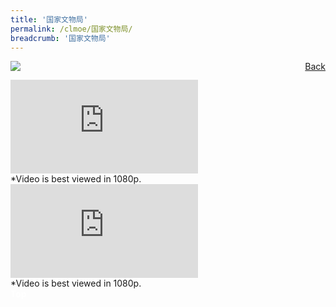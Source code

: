 ```yaml
---
title: '国家文物局'
permalink: /clmoe/国家文物局/
breadcrumb: '国家文物局'
---
```

<a href="/gallery/华文学习展示区-chinese-exhibitions-e/community-partners/" style="float:right;">Back</a>
<img src="/images/NHB-CL.jpg">
 <div class="video-container">
  <iframe src="https://www.youtube.com/embed/videoseries?list=PLjHnZe9ZyqbRPBtenqbjIOqpeiIotWdam" frameborder="0" allow="accelerometer; autoplay; encrypted-media; gyroscope; picture-in-picture" allowfullscreen></iframe></div>
*Video is best viewed in 1080p.<br/>
<div class="video-container">
  <iframe src="https://www.youtube.com/embed/xz1Ba0_G5JA" frameborder="0" allow="accelerometer; autoplay; encrypted-media; gyroscope; picture-in-picture" allowfullscreen></iframe></div>
*Video is best viewed in 1080p.<br/>
<div class="btntop"><a href="#top" style="text-decoration:none;"><span style="color:white"><b>Top</b></span></a></div>
